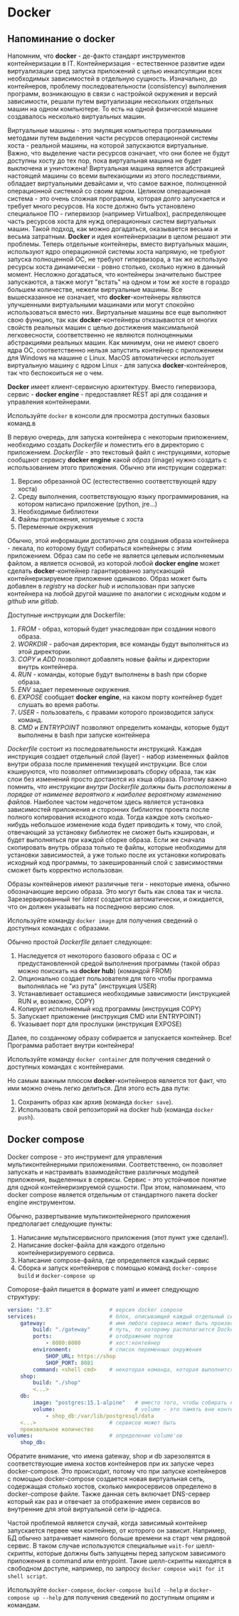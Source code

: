 # Docker

## Напоминание о docker

Напомним, что **docker** - де-факто стандарт инструментов контейнеризации в IT. Контейнеризация - естественное развитие идеи виртуализации сред запуска приложений с целью инкапсуляции всех необходимых зависимостей в отдельную сущность. Изначально, до контейнеров, проблему последовательности (consistency) выполнения программ, возникающую в связи с настройкой окружения и версий зависимости, решали путем виртуализации нескольких отдельных машин на одном компьютере. То есть на одной физической машине создавалось несколько виртуальных машин. 

Виртуальные машины - это эмуляция компьютера программными методами путем выделения части ресурсов операционной системы хоста - реальной машины, на которой запускаются виртуальные. Важно, что выделение части ресурсов означает, что они более не будут доступны хосту до тех пор, пока виртуальная машина не будет выключена и уничтожена! Виртуальная машина является абстракцией настоящей машины со всеми вытекающими из этого последствиями, обладает виртуальными девайсами и, что самое важное, полноценной операционной системой со своим ядром. Целиком операционная система - это очень сложная программа, которая долго запускается и требует много ресурсов. На хосте должно быть установлено специальное ПО - гипервизор (например Virtualbox), распределяющее часть ресурсов хоста для нужд операционных систем виртуальных машин. Такой подход, как можно догадаться, оказывается весьма и весьма затратным. **Docker** и идея контейнеризации в целом решают эти проблемы. Теперь отдельные контейнеры, вместо виртуальных машин, используют ядро операционной системы хоста напрямую, не требуют запуска полноценной ОС, не требуют гипервизора, а так же использую ресурсы хоста динамически - ровно столько, сколько нужно в данный момент. Несложно догадаться, что контейнеры значительно быстрее запускаются, а также могут "встать" на одном и том же хосте в гораздо большем количестве, нежели виртуальные машины. Все вышесказанное не означает, что **docker**-контейнеры являются улучшенными виртуальными машинами или могут спокойно использоваться вместо них. Виртуальные машины все еще выполняют свою функцию, так как **docker**-контейнеры отказываются от многих свойств реальных машин с целью достижения максимальной легковесности, соответственно не являются полноценными абстракциями реальных машин. Как минимум, они не имеют своего ядра ОС, соответственно нельзя запустить контейнер с приложением для Windows на машине с Linux. MacOS автоматически использует виртуальную машину с ядром Linux - для запуска **docker**-контейнеров, так что беспокоиться не о чем.

**Docker** имеет клиент-сервисную архитектуру. Вместо гипервизора, сервис - **docker engine** - предоставляет REST api для создания и управления контейнерами. 

Используйте `docker` в консоли для просмотра доступных базовых команд.в

В первую очередь, для запуска контейнера с некоторым приложением, необходимо создать *Dockerfile* и поместить его в директорию с приложением. *Dockerfile* - это текстовый файл с инструкциями, которые сообщают сервису **docker engine** какой *образ* (image) нужно создать с использованием этого приложения. Обычно эти инструкции содержат:

1. Версию обрезанной ОС (естестественно соответствующей ядру хоста)
2. Среду выполнения, соответствующую языку программирования, на котором написано приложение (python, jre...)
3. Необходимые библиотеки
4. Файлы приложения, копируемые с хоста
5. Переменные окружения

Обычно, этой информации достаточно для создания образа контейнера - лекала, по которому будут собираться контейнеры с этим приложением. Образ сам по себе не является целевым исполняемым файлом, а является основой, из которой любой **docker engine** может сделать **docker**-контейнер гарантированно запускающий контейнеризируемое приложение одинаково. Образ может быть добавлен в *registry* на *docker hub* и использован при запуске контейнера на любой другой машине по аналогии с исходным кодом и *github* или *gitlab*.

Доступные инструкции для Dockerfile:

1. *FROM* - образ, который будет унаследован при создании нового образа.
2. *WORKDIR* - рабочая директория, все команды будут выполняться из этой директории.
3. *COPY* и *ADD* позволяют добавлять новые файлы и директории внутрь контейнера.
4. *RUN* - команды, которые будут выполнены в bash при сборке образа.
5. *ENV* задает переменные окружения.
6. *EXPOSE* сообщает **docker engine**, на каком порту контейнер будет слушать во время работы.
7. *USER* - пользователь, с правами которого производится запуск команд.
8. *CMD* и *ENTRYPOINT* позволяют определить команды, которые будут выполнены в bash при запуске контейнера

*Dockerfile* состоит из последовательности инструкций. Каждая инструкция создает отдельный *слой* (layer) - набор измененных файлов внутри образа после применения текущей инструкции. Все слои кэшируются, что позволяет оптимизировать сборку образа, так как слои без изменений просто достаются из кэша образа. Поэтому важно помнить, *что инструкции внутри Dockerfile должны быть расположены в порядке от наименее вероятного к наиболее вероятному изменению файлов.* Наиболее частом недочетом здесь является установка зависимостей приложения и сторонних библиотек проекта после полного копирования исходного кода. Тогда каждое хоть сколько-нибудь небольшое изменение кода будет приводить к тому, что слой, отвечающий за установку библиотек не сможет быть кэширован, и будет выполняться при каждой сборке образа. Если же сначала скопировать внутрь образа только те файлы, которые необходимы для установки зависимостей, а уже только после их установки копировать исходный код программы, то закешированный слой с зависимостями сможет быть корректно использован.

Образы контейнеров имеют различные теги - некоторые имена, обычно обозначающие версию образа. Это могут быть как слова так и числа. Зарезервированный тег *latest* создается автоматически, и ожидается, что он должен указывать на последнюю версию слоя. 

Используйте команду `docker image` для получения сведений о доступных командах с образами.

Обычно простой *Dockerfile* делает следующее:

1. Наследуется от некоторого базового образа с ОС и предустановленной средой выполнения программы (такой образ можно поискать на **docker hub**) (командой FROM)
2. Опционально создает пользователя для того чтобы программа выполнялась не "из рута" (инструкция USER)
3. Устанавливает оставшиеся необходимые зависимости (инструкцией RUN и, возможно, COPY)
4. Копирует исполняемый код программы (инструкция COPY)
5. Запускает приложение (инструкция CMD или ENTRYPOINT)
6. Указывает порт для прослушки (инструкция EXPOSE)

Далее, по созданному образу собирается и запускается контейнер. Все! Программа работает внутри контейнера!
 
Используйте команду `docker container` для получения сведений о доступных командах с контейнерами.

Но самым важным плюсом **docker**-контейнеров является тот факт, что ими можно очень легко делиться. Для этого есть два пути:

1. Сохранить образ как архив (команда `docker save`).
2. Использовать свой репозиторий на docker hub (команда `docker push`).

## Docker compose

Docker compose - это инструмент для управления мультиконтейнерными приложениями. Соответственно, он позволяет запускать и настраивать взаимодействие различных модулей приложения, выделенных в сервисы. Сервис - это устойчивое понятие для одной контейнеризируемой сущности. При этом, напоминаем, что docker compose является отдельным от стандартного пакета docker engine инструментом.

Обычно, развертывание мультиконтейнерного приложения предполагает следующие пункты:

1. Написание мультисервисного приложения (этот пункт уже сделан!).
2. Написание docker-файла для каждого отдельно контейнеризируемого сервиса.
3. Написание compose-файла, где определяется каждый сервис
4. Сборка и запуск контейнеров с помощью команд `docker-compose build` и `docker-compose up`

Comopose-файл пишется в формате yaml и имеет следующую структуру:

```yaml
version: "3.8"                  # версия docker compose
services:                       # блок, описывающий каждый отдельный сервис
    gateway:                    # имя любого сервиса может быть произвольным, но обычно отражает его суть
        build: "./gateway"      # путь, по которому располагается Dockerfile этого сервиса
        ports:                  # отображение портов
            - 8080:8080         # хост:контейнер
        environment:            # список переменных окружения
            SHOP_URL: https://shop
            SHOP_PORT: 8081
        command: <shell cmd>    # некоторая команда, которая выполнится вместо CMD Dockerfile'а. 
    shop:
        build: "./shop"
        <...>
    db:
        image: "postgres:15.1-alpine"   # вместо того, чтобы собирать новый образ, можно использовать готовый публичный, например для БД.
        volume:                         # volume - это память вне контейра для хранения персистентных данных. Тут указывается volume для конкретного этого сервиса.
            - shop_db:/var/lib/postgresql/data
    <...>                       # сервисов может быть 
    произвольное количество
volumes:                        # определение volume'ов
    shop_db:   
```

Обратите внимание, что имена gateway, shop и db зарезолвятся в соответствующие имена хостов контейнеров при их запуске через docker-compose. Это происходит, потому что при запуске контейнеров с помощью docker-compose создается новая виртуальная сеть, содержащая столько хостов, сколько микросервисов определено в docker-compose файле. Также данная сеть включает DNS-сервер который как раз и отвечает за отображение имен сервисов во внутренние для этой виртуальной сети ip-адреса.  

Частой проблемой является случай, когда зависимый контейнер запускается первее чем контейнер, от которого он зависит. Например, БД обычно затрачивает намного больше времени на старт чем рядовой сервис. В таком случае используются специальные `wait-for` шелл-скрипты, которые должны быть запущены перед запуском зависимого приложения в command или entrypoint. Такие шелл-скрипты находятся в свободном доступе, например, по запросу `docker compose wait for it shell script`.

Используйте `docker-compose`, `docker-compose build --help` и `docker-compose up --help` для получения сведений по доступным опциям и командам.
